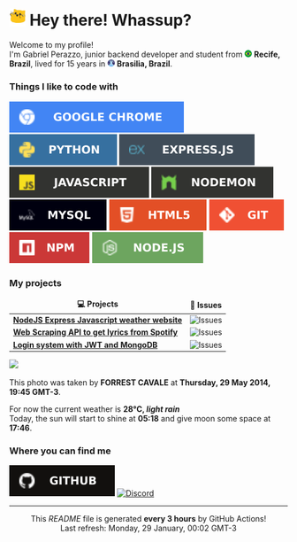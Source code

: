 <h1><img src="/images/meow.gif" width="30"> Hey there! Whassup?</h1>


<p>Welcome to my profile! </br> I'm Gabriel Perazzo, junior backend developer and student from <img src="/images/brazil-.png" width="13"/> <b>Recife, Brazil</b>, lived for 15 years in <img src="/images/brasilia-cathedral.png" width="13"/> <b>Brasilia, Brazil</b>. </p>
<h3>Things I like to code with</h3>

<p>
  <img src="/svg/chrome.svg" alt="GoogleChrome">
  <img src="/svg/python.svg" alt="Python">
  <img src="/svg/expressjs.svg" alt="ExpressJS">
  <img src="/svg/javascript.svg" alt="Javascript">
  <img src="/svg/nodemon.svg" alt="Nodemon">
  <img src="/svg/mysql.svg" alt="MySQL">
  <img src="/svg/html.svg" alt="HTML5">
  <img src="/svg/git.svg" alt="Git">
  <img src="/svg/npm.svg" alt="NPM">
  <img src="/svg/nodejs.svg" alt="NodeJS">
</p>
<h3>My projects</h3>
<table>
  <thead align="center">
    <tr border: none;>
      <td><b>💻 Projects</b></td>
      <td><b>🐛 Issues</b></td>
    </tr>
  </thead>
  <tbody>
    <tr>
      <td><a href="https://github.com/Bluh7/Weather-Search"><b>NodeJS Express Javascript weather website</b></a></td>
      <td><img alt="Issues" src="https://img.shields.io/github/issues/Bluh7/Weather-Search?style=flat-square&labelColor=343b41"/></td>
    </tr>
    <tr>
      <td><a href="https://github.com/Bluh7/spotify-lyrics-scraper"><b>Web Scraping API to get lyrics from Spotify</b></a></td>
      <td><img alt="Issues" src="https://img.shields.io/github/issues/Bluh7/spotify-lyrics-scraper?style=flat-square&labelColor=343b41"/></td>
    </tr>
    <tr>
      <td><a href="https://github.com/Bluh7/Login-System-Example"><b>Login system with JWT and MongoDB</b></a></td>
      <td><img alt="Issues" src="https://img.shields.io/github/issues/Bluh7/Login-System-Example?style=flat-square&labelColor=343b41"/></td>
    </tr>
  </tbody>
</table>
<p><img src="https:&#x2F;&#x2F;images.unsplash.com&#x2F;37&#x2F;IHLjdHdzSvi0rgUMMlSK_TE3_0286.jpg?crop&#x3D;entropy&amp;cs&#x3D;tinysrgb&amp;fit&#x3D;max&amp;fm&#x3D;jpg&amp;ixid&#x3D;M3w0NDY1OTR8MHwxfHJhbmRvbXx8fHx8fHwxfHwxNzA2NDk3MzU0fA&amp;ixlib&#x3D;rb-4.0.3&amp;q&#x3D;80&amp;w&#x3D;1080" width="600"></p>
<p>This photo was taken by <b>FORREST CAVALE</b> at <b>Thursday, 29 May 2014, 19:45 GMT-3</b>.</p>
<p>For now the current weather is <b>28°C, <i>light rain</i></b></br>Today, the sun will start to shine at <b>05:18</b> and give moon some space at <b>17:46</b>.</p>
<h3>Where you can find me</h3>
<p><a href="https://github.com/Bluh7" target="_blank"><img alt="Github" src="/svg/github.svg"/></a> <a href="https://discord.com/users/757738778633961592" target="_blank"><img src="https://dcbadge.vercel.app/api/shield/757738778633961592" alt="Discord"></a></p>

------------
<p align="center">This <i>README</i> file is generated <b>every 3 hours</b> by GitHub Actions!</br>Last refresh: Monday, 29 January, 00:02 GMT-3</p>
